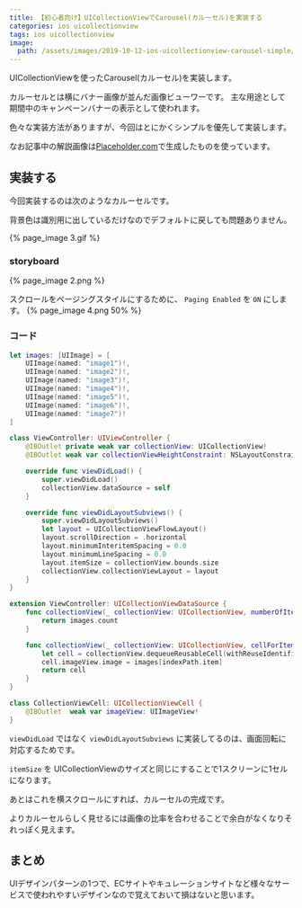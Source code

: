 ```yaml
---
title: 【初心者向け】UICollectionViewでCarousel(カルーセル)を実装する
categories: ios uicollectionview
tags: ios uicollectionview
image:
  path: /assets/images/2019-10-12-ios-uicollectionview-carousel-simple/1.png
---
```

UICollectionViewを使ったCarousel(カルーセル)を実装します。

カルーセルとは横にバナー画像が並んだ画像ビューワーです。
主な用途として期間中のキャンペーンバナーの表示として使われます。

色々な実装方法がありますが、今回はとにかくシンプルを優先して実装します。

なお記事中の解説画像は[Placeholder.com](https://placeholder.com)で生成したものを使っています。

## 実装する

今回実装するのは次のようなカルーセルです。

背景色は識別用に出しているだけなのでデフォルトに戻しても問題ありません。

{% page_image 3.gif %}

### storyboard

{% page_image 2.png %}


スクロールをページングスタイルにするために、 `Paging Enabled` を `ON` にします。
{% page_image 4.png 50% %}


### コード

```swift
let images: [UIImage] = [
    UIImage(named: "image1")!,
    UIImage(named: "image2")!,
    UIImage(named: "image3")!,
    UIImage(named: "image4")!,
    UIImage(named: "image5")!,
    UIImage(named: "image6")!,
    UIImage(named: "image7")!
]

class ViewController: UIViewController {
    @IBOutlet private weak var collectionView: UICollectionView!
    @IBOutlet weak var collectionViewHeightConstraint: NSLayoutConstraint!

    override func viewDidLoad() {
        super.viewDidLoad()
        collectionView.dataSource = self
    }

    override func viewDidLayoutSubviews() {
        super.viewDidLayoutSubviews()
        let layout = UICollectionViewFlowLayout()
        layout.scrollDirection = .horizontal
        layout.minimumInteritemSpacing = 0.0
        layout.minimumLineSpacing = 0.0
        layout.itemSize = collectionView.bounds.size
        collectionView.collectionViewLayout = layout
    }
}

extension ViewController: UICollectionViewDataSource {
    func collectionView(_ collectionView: UICollectionView, numberOfItemsInSection section: Int) -> Int {
        return images.count
    }

    func collectionView(_ collectionView: UICollectionView, cellForItemAt indexPath: IndexPath) -> UICollectionViewCell {
        let cell = collectionView.dequeueReusableCell(withReuseIdentifier: "CollectionViewCell", for: indexPath) as! CollectionViewCell
        cell.imageView.image = images[indexPath.item]
        return cell
    }
}

class CollectionViewCell: UICollectionViewCell {
    @IBOutlet  weak var imageView: UIImageView!
}
```

`viewDidLoad` ではなく `viewDidLayoutSubviews` に実装してるのは、画面回転に対応するためです。

`itemSize` を UICollectionViewのサイズと同じにすることで1スクリーンに1セルになります。

あとはこれを横スクロールにすれば、カルーセルの完成です。

よりカルーセルらしく見せるには画像の比率を合わせることで余白がなくなりそれっぽく見えます。


## まとめ

UIデザインパターンの1つで、ECサイトやキュレーションサイトなど様々なサービスで使われやすいデザインなので覚えておいて損はないと思います。
